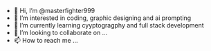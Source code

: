 - 👋 Hi, I’m @masterfighter999
- 👀 I’m interested in coding, graphic designing and ai prompting
- 🌱 I’m currently learning cyyptogragphy and full stack development
- 💞️ I’m looking to collaborate on ...
- 📫 How to reach me ...

<!---
masterfighter999/masterfighter999 is a ✨ special ✨ repository because its `README.md` (this file) appears on your GitHub profile.
You can click the Preview link to take a look at your changes.
--->
